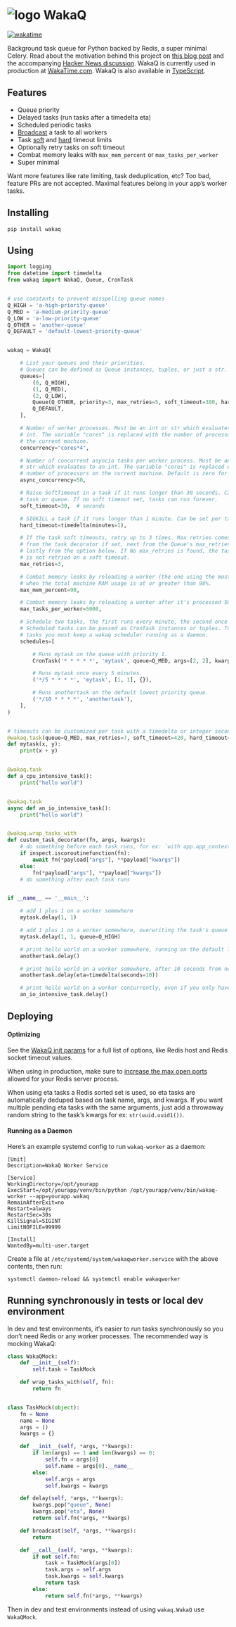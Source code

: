 # ![logo](https://raw.githubusercontent.com/wakatime/wakaq/main/wakatime-logo.png "WakaQ") WakaQ

[![wakatime](https://wakatime.com/badge/github/wakatime/wakaq.svg)](https://wakatime.com/badge/github/wakatime/wakaq)

Background task queue for Python backed by Redis, a super minimal Celery.
Read about the motivation behind this project on [this blog post][blog launch] and the accompanying [Hacker News discussion][hacker news].
WakaQ is currently used in production at [WakaTime.com][wakatime].
WakaQ is also available in [TypeScript][wakaq-ts].

## Features

* Queue priority
* Delayed tasks (run tasks after a timedelta eta)
* Scheduled periodic tasks
* [Broadcast][broadcast] a task to all workers
* Task [soft][soft timeout] and [hard][hard timeout] timeout limits
* Optionally retry tasks on soft timeout
* Combat memory leaks with `max_mem_percent` or `max_tasks_per_worker`
* Super minimal

Want more features like rate limiting, task deduplication, etc? Too bad, feature PRs are not accepted. Maximal features belong in your app’s worker tasks.

## Installing

    pip install wakaq

## Using

```python
import logging
from datetime import timedelta
from wakaq import WakaQ, Queue, CronTask


# use constants to prevent misspelling queue names
Q_HIGH = 'a-high-priority-queue'
Q_MED = 'a-medium-priority-queue'
Q_LOW = 'a-low-priority-queue'
Q_OTHER = 'another-queue'
Q_DEFAULT = 'default-lowest-priority-queue'


wakaq = WakaQ(

    # List your queues and their priorities.
    # Queues can be defined as Queue instances, tuples, or just a str.
    queues=[
        (0, Q_HIGH),
        (1, Q_MED),
        (2, Q_LOW),
        Queue(Q_OTHER, priority=3, max_retries=5, soft_timeout=300, hard_timeout=360),
        Q_DEFAULT,
    ],

    # Number of worker processes. Must be an int or str which evaluates to an
    # int. The variable "cores" is replaced with the number of processors on
    # the current machine.
    concurrency="cores*4",

    # Number of concurrent asyncio tasks per worker process. Must be an int or
    # str which evaluates to an int. The variable "cores" is replaced with the
    # number of processors on the current machine. Default is zero for no limit.
    async_concurrency=50,

    # Raise SoftTimeout in a task if it runs longer than 30 seconds. Can also be set per
    # task or queue. If no soft timeout set, tasks can run forever.
    soft_timeout=30,  # seconds

    # SIGKILL a task if it runs longer than 1 minute. Can be set per task or queue.
    hard_timeout=timedelta(minutes=1),

    # If the task soft timeouts, retry up to 3 times. Max retries comes first
    # from the task decorator if set, next from the Queue's max_retries,
    # lastly from the option below. If No max_retries is found, the task
    # is not retried on a soft timeout.
    max_retries=3,

    # Combat memory leaks by reloading a worker (the one using the most RAM),
    # when the total machine RAM usage is at or greater than 98%.
    max_mem_percent=98,

    # Combat memory leaks by reloading a worker after it's processed 5000 tasks.
    max_tasks_per_worker=5000,

    # Schedule two tasks, the first runs every minute, the second once every ten minutes.
    # Scheduled tasks can be passed as CronTask instances or tuples. To run scheduled
    # tasks you must keep a wakaq scheduler running as a daemon.
    schedules=[

        # Runs mytask on the queue with priority 1.
        CronTask('* * * * *', 'mytask', queue=Q_MED, args=[2, 2], kwargs={}),

        # Runs mytask once every 5 minutes.
        ('*/5 * * * *', 'mytask', [1, 1], {}),

        # Runs anothertask on the default lowest priority queue.
        ('*/10 * * * *', 'anothertask'),
    ],
)


# timeouts can be customized per task with a timedelta or integer seconds
@wakaq.task(queue=Q_MED, max_retries=7, soft_timeout=420, hard_timeout=480)
def mytask(x, y):
    print(x + y)


@wakaq.task
def a_cpu_intensive_task():
    print("hello world")


@wakaq.task
async def an_io_intensive_task():
    print("hello world")


@wakaq.wrap_tasks_with
def custom_task_decorator(fn, args, kwargs):
    # do something before each task runs, for ex: `with app.app_context():`
    if inspect.iscoroutinefunction(fn):
        await fn(*payload["args"], **payload["kwargs"])
    else:
        fn(*payload["args"], **payload["kwargs"])
    # do something after each task runs


if __name__ == '__main__':

    # add 1 plus 1 on a worker somewhere
    mytask.delay(1, 1)

    # add 1 plus 1 on a worker somewhere, overwriting the task's queue from medium to high
    mytask.delay(1, 1, queue=Q_HIGH)

    # print hello world on a worker somewhere, running on the default lowest priority queue
    anothertask.delay()

    # print hello world on a worker somewhere, after 10 seconds from now
    anothertask.delay(eta=timedelta(seconds=10))

    # print hello world on a worker concurrently, even if you only have 1 worker process
    an_io_intensive_task.delay()
```

## Deploying

#### Optimizing

See the [WakaQ init params][wakaq init] for a full list of options, like Redis host and Redis socket timeout values.

When using in production, make sure to [increase the max open ports][max open ports] allowed for your Redis server process.

When using eta tasks a Redis sorted set is used, so eta tasks are automatically deduped based on task name, args, and kwargs.
If you want multiple pending eta tasks with the same arguments, just add a throwaway random string to the task’s kwargs for ex: `str(uuid.uuid1())`.

#### Running as a Daemon

Here’s an example systemd config to run `wakaq-worker` as a daemon:

```systemd
[Unit]
Description=WakaQ Worker Service

[Service]
WorkingDirectory=/opt/yourapp
ExecStart=/opt/yourapp/venv/bin/python /opt/yourapp/venv/bin/wakaq-worker --app=yourapp.wakaq
RemainAfterExit=no
Restart=always
RestartSec=30s
KillSignal=SIGINT
LimitNOFILE=99999

[Install]
WantedBy=multi-user.target
```

Create a file at `/etc/systemd/system/wakaqworker.service` with the above contents, then run:

    systemctl daemon-reload && systemctl enable wakaqworker

## Running synchronously in tests or local dev environment

In dev and test environments, it’s easier to run tasks synchronously so you don’t need Redis or any worker processes.
The recommended way is mocking WakaQ:

```python
class WakaQMock:
    def __init__(self):
        self.task = TaskMock

    def wrap_tasks_with(self, fn):
        return fn


class TaskMock(object):
    fn = None
    name = None
    args = ()
    kwargs = {}

    def __init__(self, *args, **kwargs):
        if len(args) == 1 and len(kwargs) == 0:
            self.fn = args[0]
            self.name = args[0].__name__
        else:
            self.args = args
            self.kwargs = kwargs

    def delay(self, *args, **kwargs):
        kwargs.pop("queue", None)
        kwargs.pop("eta", None)
        return self.fn(*args, **kwargs)

    def broadcast(self, *args, **kwargs):
        return

    def __call__(self, *args, **kwargs):
        if not self.fn:
            task = TaskMock(args[0])
            task.args = self.args
            task.kwargs = self.kwargs
            return task
        else:
            return self.fn(*args, **kwargs)
```

Then in dev and test environments instead of using `wakaq.WakaQ` use `WakaQMock`.


[wakatime]: https://wakatime.com
[broadcast]: https://github.com/wakatime/wakaq/blob/2300ed220d1d9e65e3f9bf328e3059a124f6b529/wakaq/task.py#L47
[soft timeout]: https://github.com/wakatime/wakaq/blob/2300ed220d1d9e65e3f9bf328e3059a124f6b529/wakaq/exceptions.py#L8
[hard timeout]: https://github.com/wakatime/wakaq/blob/2300ed220d1d9e65e3f9bf328e3059a124f6b529/wakaq/worker.py#L400
[wakaq init]: https://github.com/wakatime/wakaq/blob/2300ed220d1d9e65e3f9bf328e3059a124f6b529/wakaq/__init__.py#L49
[max open ports]: https://wakatime.com/blog/47-maximize-your-concurrent-web-server-connections
[blog launch]: https://wakatime.com/blog/56-building-a-distributed-task-queue-in-python
[hacker news]: https://news.ycombinator.com/item?id=32730038
[wakaq-ts]: https://github.com/wakatime/wakaq-ts
